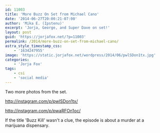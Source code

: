 ```yaml
---
id: 11003
title: 'More Buzz On Set from Michael Cano'
date: '2014-06-27T20:00:21-07:00'
author: 'Mika E. (Ipstenu)'
excerpt: 'Jorja, George, and Super Dave on set!'
layout: post
guid: 'https://jorjafox.net/?p=11003'
permalink: /2014/more-buzz-on-set-from-michael-cano/
astra_style_timestamp_css:
    - '1634247955'
image: 'https://static.jorjafox.net/wordpress/2014/06/pwlSDon1tx.jpg'
categories:
    - 'Jorja Fox'
tags:
    - csi
    - 'social media'
---
```


Two more photos from the set.

http://instagram.com/p/pwlSDon1tx/

http://instagram.com/p/pwaRFOn1oc/

If the title 'Buzz Kill' wasn't a clue, the episode is about a murder at a marijuana dispensary.
